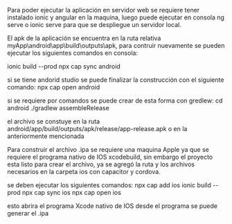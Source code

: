 Para poder ejecutar la aplicación en servidor web se requiere tener instalado ionic y angular en la maquina, luego puede ejecutar en consola ng serve o ionic serve para que
se despliegue un servidor local.

El apk de la aplicación se encuentra en la ruta relativa myApp\android\app\build\outputs\apk, para contruir nuevamente se pueden ejecutar los siguientes comandos en consola:

ionic build --prod
npx cap sync android

si se tiene andorid studio se puede finalizar la construcción con el siguiente comando:
npx cap open android

si se requiere por comandos se puede crear de esta forma con gredlew:
cd android
./gradlew assembleRelease

el archivo se constuye en la ruta android/app/build/outputs/apk/release/app-release.apk o en la anteriormente mencionada

Para construir el archivo .ipa se requiere una maquina Apple ya que se requiere el programa nativo de IOS xcodebuild, sin embargo el proyecto esta listo para crear el archivo, 
ya se agregó la ruta y los archivos necesarios en la carpeta ios con capacitor y cordova.

se deben ejecutar los siguientes comandos:
npx cap add ios
ionic build --prod
npx cap sync ios
npx cap open ios

esto abrira el programa Xcode nativo de IOS
desde el programa se puede generar el .ipa
